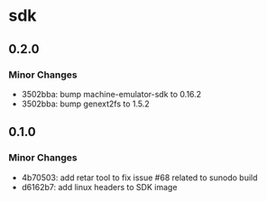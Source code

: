 # sdk

## 0.2.0

### Minor Changes

-   3502bba: bump machine-emulator-sdk to 0.16.2
-   3502bba: bump genext2fs to 1.5.2

## 0.1.0

### Minor Changes

-   4b70503: add retar tool to fix issue #68 related to sunodo build
-   d6162b7: add linux headers to SDK image
